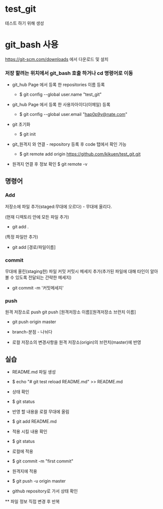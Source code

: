 # test_git
테스트 하기 위해 생성

# git_bash 사용

 https://git-scm.com/downloads 에서 다운로드 및 설치
 
 ### 저장 할려는 위치에서 git_bash 호출 하거나 cd 명령어로 이동
 
 <!--
  C:\Users\hap0p\Downloads\PortableGit\git-bash.exe
 -->
 * git_hub Page 에서 등록 한 repositories 이름 등록
	+ $ git config --global user.name "test_git"
	
 * git_hub Page 에서 등록 한 사용자아이디(이메일) 등록
	+ $ git config --global user.email "hap0p9y@nate.com"
	
 * git 초기화 
	+ $ git init
	
 * git_원격지 와 연결 - repository 등록 후 code 탭에서 확인 가능
	+ $ git remote add origin https://github.com/kikuen/test_git.git
	
 * 원격지 연결 후 정보 확인
	$ git remote -v

## 명령어 

### Add
저장소에 파일 추가(staged:무대에 오르다) - 무대에 올리다.

(현재 디렉토리 안에 모든 파일 추가) 
* git add .   

(특정 파일만 추가)
* git add [경로/파일이름]


### commit
무대에 올린(staging한) 파일 커밋
커밋시 메세지 추가(추가된 파일에 대해 타인이 알아볼 수 있도록 전달되는 간략한 메세지)

* git commit -m '커밋메세지'


### push
원격 저장소로 push
git push [원격저장소 이름][원격저장소 브런치 이름]
* git push origin master


* branch-분점 - 나뉘다
+ 로컬 저장소의 변경사항을 원격 저장소(origin)의 브런치(master)에 반영


## 실습

 * README.md 파일 생성
+ $ echo "# git test reload README.md" >> README.md

 * 상태 확인
+ $ git status


 * 반영 할 내용을 로컬 무대에 올림
+ $ git add README.md

 * 적용 시킬 내용 확인
+ $ git status

 * 로컬에 적용
+ $ git commit -m "first commit"

 * 원격지에 적용
+ $ git push -u origin master

 * github repository로 가서 상태 확인

 ** 파일 정보 직접 변경 후 반복







